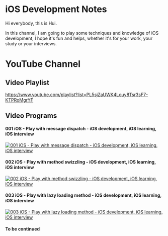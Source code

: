 # iOS Development Notes
Hi everybody, this is Hui.

In this channel, I am going to play some techniques and knowledge of iOS development, I hope it's fun and helps, whether it's for your work, your study or your interviews.


# YouTube Channel

## Video Playlist
https://www.youtube.com/playlist?list=PL5sjZaUWK4Louy8Tsr3sF7-KTPRoMgrYF

## Video Programs

#### 001 iOS - Play with message dispatch - iOS development, iOS learning, iOS interview
[![001 iOS - Play with message dispatch - iOS development, iOS learning, iOS interview](https://img.youtube.com/vi/32AThrTfnEM/0.jpg)](https://youtu.be/32AThrTfnEM)

#### 002 iOS - Play with method swizzling - iOS development, iOS learning, iOS interview
[![002 iOS - Play with method swizzling - iOS development, iOS learning, iOS interview](https://img.youtube.com/vi/PaoRYf9x1Ac/0.jpg)](https://youtu.be/PaoRYf9x1Ac)

#### 003 iOS - Play with lazy loading method - iOS development, iOS learning, iOS interview
[![003 iOS - Play with lazy loading method - iOS development, iOS learning, iOS interview](https://img.youtube.com/vi/OlliVASN99Q/0.jpg)](https://youtu.be/OlliVASN99Q)

#### To be continued
